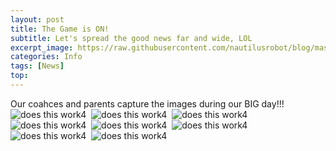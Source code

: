 ```yaml
---
layout: post
title: The Game is ON!
subtitle: Let's spread the good news far and wide, LOL
excerpt_image: https://raw.githubusercontent.com/nautilusrobot/blog/master/assets/images/post_img/20251_11_post_6.JPG
categories: Info
tags: [News]
top: 
---
```

Our coahces and parents capture the images during our BIG day!!!
![does this work4](https://raw.githubusercontent.com/nautilusrobot/blog/master/assets/images/post_img/20251_11_post_1.JPG)&nbsp;&nbsp;![does this work4](https://raw.githubusercontent.com/nautilusrobot/blog/master/assets/images/post_img/20251_11_post_2.JPG)&nbsp;&nbsp;![does this work4](https://raw.githubusercontent.com/nautilusrobot/blog/master/assets/images/post_img/20251_11_post_3.JPG)&nbsp;&nbsp;![does this work4](https://raw.githubusercontent.com/nautilusrobot/blog/master/assets/images/post_img/20251_11_post_4.JPG)&nbsp;&nbsp;![does this work4](https://raw.githubusercontent.com/nautilusrobot/blog/master/assets/images/post_img/20251_11_post_5.JPG)&nbsp;&nbsp;![does this work4](https://raw.githubusercontent.com/nautilusrobot/blog/master/assets/images/post_img/20251_11_post_6.JPG)&nbsp;&nbsp;![does this work4](https://raw.githubusercontent.com/nautilusrobot/blog/master/assets/images/post_img/20251_11_post_7.JPG)&nbsp;&nbsp;![does this work4](https://raw.githubusercontent.com/nautilusrobot/blog/master/assets/images/post_img/20251_11_post_8.JPG)

